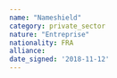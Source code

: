 ```yaml
---
name: "Nameshield"
category: private_sector
nature: "Entreprise"
nationality: FRA
alliance: 
date_signed: '2018-11-12'
---
```

    